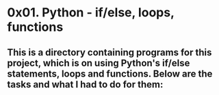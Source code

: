 # 0x01. Python - if/else, loops, functions
## This is a directory containing programs for this project, which is on using Python's if/else statements, loops and functions. Below are the tasks and what I had to do for them:

